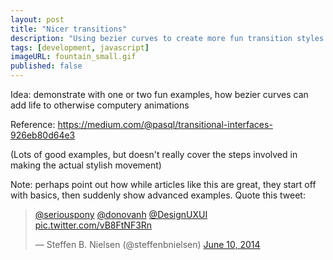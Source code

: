 ```yaml
---
layout: post
title: "Nicer transitions"
description: "Using bezier curves to create more fun transition styles."
tags: [development, javascript]
imageURL: fountain_small.gif
published: false
---
```


Idea: demonstrate with one or two fun examples, how bezier curves can add life to otherwise computery animations

Reference: https://medium.com/@pasql/transitional-interfaces-926eb80d64e3

(Lots of good examples, but doesn't really cover the steps involved in making the actual stylish movement)

Note: perhaps point out how while articles like this are great, they start off with basics, then suddenly show advanced examples. Quote this tweet: 

<blockquote class="twitter-tweet" lang="en"><p><a href="https://twitter.com/seriouspony">@seriouspony</a> <a href="https://twitter.com/donovanh">@donovanh</a> <a href="https://twitter.com/DesignUXUI">@DesignUXUI</a> <a href="http://t.co/vB8FtNF3Rn">pic.twitter.com/vB8FtNF3Rn</a></p>&mdash; Steffen B. Nielsen (@steffenbnielsen) <a href="https://twitter.com/steffenbnielsen/statuses/476450682858659840">June 10, 2014</a></blockquote>
<script async src="//platform.twitter.com/widgets.js" charset="utf-8"></script>



